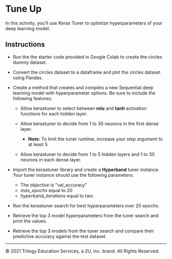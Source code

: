 # Tune Up

In this activity, you'll use Keras Tuner to optimize hyperparameters of your deep learning model.

## Instructions

* Run the the starter code provided in Google Colab to create the circles dummy dataset.

* Convert the circles dataset to a dataframe and plot the circles dataset using Pandas.

* Create a method that creates and compiles a new Sequential deep learning model with hyperparameter options. Be sure to include the following features:

  * Allow kerastuner to select between **relu** and **tanh** activation functions for each hidden layer.

  * Allow kerastuner to decide from 1 to 30 neurons in the first dense layer.

    * **Note:** To limit the tuner runtime, increase your *step* argument to at least 5.

  * Allow kerastuner to decide from 1 to 5 hidden layers and 1 to 30 neurons in each dense layer.

* Import the kerastuner library and create a **Hyperband** tuner instance. Your tuner instance should use the following parameters:

  * The *objective* is "val_accuracy"
  * *max_epochs* equal to 20
  * *hyperband_iterations* equal to two.

* Run the kerastuner search for best hyperparameters over 20 epochs.

* Retrieve the top 3 model hyperparameters from the tuner search and print the values.

* Retrieve the top 3 models from the tuner search and compare their predictive accuracy against the test dataset.

---

© 2021 Trilogy Education Services, a 2U, Inc. brand. All Rights Reserved.	
